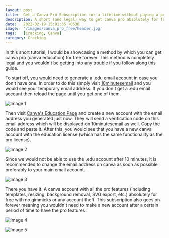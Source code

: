```yaml
---
layout: post
title:  Get a Canva Pro Subscription for a lifetime without paying a penny
description: A short (and legal) way to get canva pro absolutely for free forever.
date:   2022-02-19 15:01:35 +0530
image:  '/images/canva_pro_free/header.jpg'
tags:   [Cracking, Canva]
category: Cracking
---
```


In this short tutorial, I would be showcasing a method by which you can get canva pro (canva education) for free forever. This method is completely legal and you wouldn't be getting into any trouble if you follow along this guide.

To start off, you would need to generate a .edu email account in case you don't have one. In order to do this simply visit [10minutesemail](https://10minutesemail.net/) and you would see your temporary email address. If you don't get a .edu email account then reload the page until you get one of them.

![Image 1]({{site.baseurl}}/images/canva_pro_free/1.webp)

Then visit [Canva's Education Page](https://www.canva.com/signup?signupRedirect=%2Fedu-signup&loginRedirect=%2Fedu-signup&brandingVariant=edu) and create a new account with the email address you generated just now. They will send a verification code on this email address which will be displayed on 10minutesemail as well. Copy the code and paste it. After this, you would see that you have a new canva account with the education license (which has the same functionality as the pro license).

![Image 2]({{site.baseurl}}/images/canva_pro_free/2.webp)

Since we would not be able to use the .edu account after 10 minutes, it is recommended to change the email address on canva as soon as possible preferably to your main email account.

![Image 3]({{site.baseurl}}/images/canva_pro_free/3.webp)

There you have it. A canva account with all the pro features (including templates, resizing, background removal, SVG export, etc.) absolutely for free with no gimmicks or any account theft. This subscription also goes on forever meaning you wouldn't need to make a new account after a certain period of time to have the pro features.

![Image 4]({{site.baseurl}}/images/canva_pro_free/4.webp)

![Image 5]({{site.baseurl}}/images/canva_pro_free/5.webp)